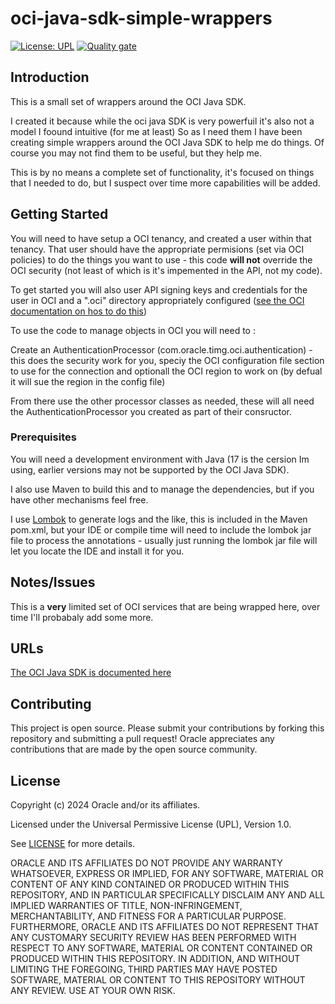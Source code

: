 # oci-java-sdk-simple-wrappers

[![License: UPL](https://img.shields.io/badge/license-UPL-green)](https://img.shields.io/badge/license-UPL-green) [![Quality gate](https://sonarcloud.io/api/project_badges/quality_gate?project=oracle-devrel_oci-java-sdk-simple-wrappers)](https://sonarcloud.io/dashboard?id=oracle-devrel_oci-java-sdk-simple-wrappers)

## Introduction
This is a small set of wrappers around the OCI Java SDK.

I created it because while the oci java SDK is very powerfuil it's also not a model I foound intuitive (for me at least) So as I need them I have been creating simple wrappers around the OCI Java SDK to help me do things. Of course you may not find them to be useful, but they help me.

This is by no means a complete set of functionality, it's focused on things that I needed to do, but I suspect over time more capabilities will be added.

## Getting Started
You will need to have setup a OCI tenancy, and created a user within that tenancy. That user should have the appropriate permisions (set via OCI policies) to do the things you want to use - this code **will not** override the OCI security (not least of which is it's impemented in the API, not my code).

To get started you will also user API signing keys and credentials for the user in OCI and a ".oci" directory appropriately configured ([see the OCI documentation on hos to do this](https://docs.oracle.com/en-us/iaas/Content/API/Concepts/sdkconfig.htm#SDK_and_CLI_Configuration_File))

To use the code to manage objects in OCI you will need to :

Create an AuthenticationProcessor (com.oracle.timg.oci.authentication) - this does the security work for you, speciy the OCI configuration file section to use for the connection and optionall the OCI region to work on (by defual it will sue the region in the config file)

From there use the other processor classes as needed, these will all need the AuthenticationProcessor you created as part of their consructor.



### Prerequisites
You will need a development environment with Java (17 is the cersion Im using, earlier versions may not be supported by the OCI Java SDK).

I also use Maven to build this and to manage the dependencies, but if you have other mechanisms feel free.

I use [Lombok](https://projectlombok.org/) to generate logs and the like, this is included in the Maven pom.xml, but your IDE or compile time will need to include the lombok jar file to process the annotations - usually just running the lombok jar file will let you locate the IDE and install it for you.


## Notes/Issues
This is a **very** limited set of OCI services that are being wrapped here, over time I'll probabaly add some more.

## URLs
[The OCI Java SDK is documented here](https://docs.oracle.com/en-us/iaas/Content/API/SDKDocs/javasdk.htm)

## Contributing
This project is open source.  Please submit your contributions by forking this repository and submitting a pull request!  Oracle appreciates any contributions that are made by the open source community.

## License
Copyright (c) 2024 Oracle and/or its affiliates.

Licensed under the Universal Permissive License (UPL), Version 1.0.

See [LICENSE](LICENSE) for more details.

ORACLE AND ITS AFFILIATES DO NOT PROVIDE ANY WARRANTY WHATSOEVER, EXPRESS OR IMPLIED, FOR ANY SOFTWARE, MATERIAL OR CONTENT OF ANY KIND CONTAINED OR PRODUCED WITHIN THIS REPOSITORY, AND IN PARTICULAR SPECIFICALLY DISCLAIM ANY AND ALL IMPLIED WARRANTIES OF TITLE, NON-INFRINGEMENT, MERCHANTABILITY, AND FITNESS FOR A PARTICULAR PURPOSE.  FURTHERMORE, ORACLE AND ITS AFFILIATES DO NOT REPRESENT THAT ANY CUSTOMARY SECURITY REVIEW HAS BEEN PERFORMED WITH RESPECT TO ANY SOFTWARE, MATERIAL OR CONTENT CONTAINED OR PRODUCED WITHIN THIS REPOSITORY. IN ADDITION, AND WITHOUT LIMITING THE FOREGOING, THIRD PARTIES MAY HAVE POSTED SOFTWARE, MATERIAL OR CONTENT TO THIS REPOSITORY WITHOUT ANY REVIEW. USE AT YOUR OWN RISK. 
